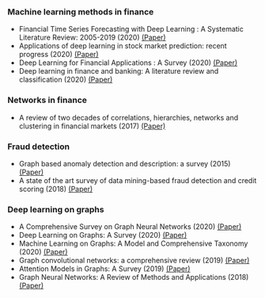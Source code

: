 ### Machine learning methods in finance
- Financial Time Series Forecasting with Deep Learning : A Systematic Literature Review: 2005-2019 (2020) [(Paper)](https://arxiv.org/pdf/1911.13288.pdf)
- Applications of deep learning in stock market prediction: recent progress (2020) [(Paper)](https://arxiv.org/pdf/2003.01859.pdf)
- Deep Learning for Financial Applications : A Survey (2020) [(Paper)](https://arxiv.org/pdf/2002.05786.pdf)
- Deep learning in finance and banking: A literature review and classification (2020) [(Paper)](https://link.springer.com/content/pdf/10.1186/s11782-020-00082-6.pdf)

### Networks in finance
- A review of two decades of correlations, hierarchies, networks and clustering in financial markets (2017) [(Paper)](https://arxiv.org/pdf/1703.00485.pdf)

### Fraud detection
- Graph based anomaly detection and description: a survey (2015) [(Paper)](https://link.springer.com/article/10.1007/s10618-014-0365-y)
- A state of the art survey of data mining-based fraud detection and credit scoring (2018) [(Paper)](https://www.matec-conferences.org/articles/matecconf/pdf/2018/48/matecconf_meamt2018_03002.pdf)

### Deep learning on graphs
- A Comprehensive Survey on Graph Neural Networks (2020) [(Paper)](https://ieeexplore.ieee.org/stamp/stamp.jsp?arnumber=9046288&casa_token=f0SrASgTxT4AAAAA:TdPRQrSF_Xl1PEZZdmmOowGvlRBkaNgBy39Fce-aL3aPPpUXQSFVZgpXhu1fU_FHIqkb8fhn)
- Deep Learning on Graphs: A Survey (2020) [(Paper)](https://ieeexplore.ieee.org/stamp/stamp.jsp?arnumber=9039675&casa_token=-D7r1w7DdkUAAAAA:khwVbrJr5zkKnYJvtBx-GvVaOF2mFzig2yCa6MmPu-yw5YYxTJ4Yf0T04yDQ0v0Fa3ChTLZf)
- Machine Learning on Graphs: A Model and Comprehensive Taxonomy (2020) [(Paper)](https://arxiv.org/pdf/2005.03675.pdf)
- Graph convolutional networks: a comprehensive review (2019)  [(Paper)](https://link.springer.com/article/10.1186/s40649-019-0069-y#Sec11)
- Attention Models in Graphs: A Survey (2019)  [(Paper)](https://dl.acm.org/doi/pdf/10.1145/3363574?casa_token=U4QJjBAuP2MAAAAA:YvZcw5C6eReqmRCJsXhh-DBiHhYHH8K1gVeh0Cyi7xeoRMdiXTVI81ySUVRXYh45ktB7ZE0tYh47)
- Graph Neural Networks: A Review of Methods and Applications (2018) [(Paper)](https://arxiv.org/pdf/1812.08434.pdf)

